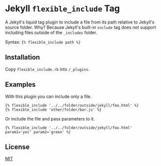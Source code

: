 # Jekyll `flexible_include` Tag

A Jekyll's liquid tag plugin to include a file from its path relative to Jekyll's source folder. Why? Because Jekyll's built-in `include` tag does not support including files outside of the `_includes` folder.

Syntax: `{% flexible_include path %}`

## Installation

Copy `flexible_include.rb` into `/_plugins`.

## Examples

With this plugin you can include only a file.
```
{% flexible_include '../../folder/outside/jekyll/foo.html' %}
{% flexible_include 'other/folder/bar.js' %}
```
Or include the file and pass parameters to it.
```
{% flexible_include '../../folder/outside/jekyll/foo.html' param1='yes' param2='green' %}
```

## License

[MIT](./LICENSE)
